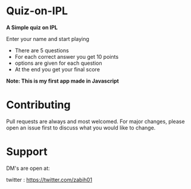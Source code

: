 # Quiz-on-IPL
**A Simple quiz on IPL**

Enter your name and start playing

- There are 5 questions 
- For each correct answer you get 10 points 
- options are given for each question
- At the end you get your final score 

**Note: This is my first app made in Javascript**
# Contributing
Pull requests are always and most welcomed. For major changes, please open an issue first to discuss what you would like to change.

# Support
DM's are open at:

twitter : https://twitter.com/zabih01
